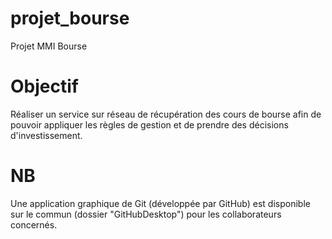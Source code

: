 # projet_bourse
Projet MMI Bourse

# Objectif
Réaliser un service sur réseau de récupération des cours de bourse afin de pouvoir appliquer les règles de gestion et de prendre des décisions d'investissement.

# NB
Une application graphique de Git (développée par GitHub) est disponible sur le commun (dossier "GitHubDesktop") pour les collaborateurs concernés.
